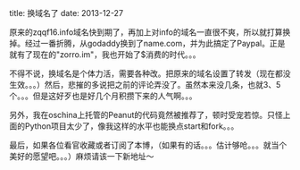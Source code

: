title: 换域名了 
date: 2013-12-27

原来的zqqf16.info域名快到期了，再加上对info的域名一直很不爽，所以就打算换掉。经过一番折腾，从godaddy换到了name.com，并为此搞定了Paypal。正是就有了现在的"zorro.im"，我也开始了$消费的时代。。。

不得不说，换域名是个体力活，需要各种改。把原来的域名设置了转发（现在都没生效。。。）然后，悲摧的多说把之前的评论弄没了。虽然本来没几条，也就3、5个。。。但是这好歹也是好几个月积攒下来的人气啊。。。

另外，我在oschina上托管的Peanut的代码竟然被推荐了，顿时受宠若惊。只怪上面的Python项目太少了，像我这样的水平也能换点start和fork。。。

最后，如果各位看官收藏或者订阅了本博，（如果有的话。。。估计够呛。。。就当个美好的愿望吧。。。）麻烦请该一下新地址～